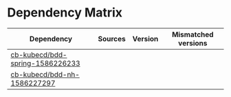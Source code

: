 # Dependency Matrix

Dependency | Sources | Version | Mismatched versions
---------- | ------- | ------- | -------------------
[cb-kubecd/bdd-spring-1586226233](https://github.com/cb-kubecd/bdd-spring-1586226233.git) |  | []() | 
[cb-kubecd/bdd-nh-1586227297](https://github.com/cb-kubecd/bdd-nh-1586227297.git) |  | []() | 

